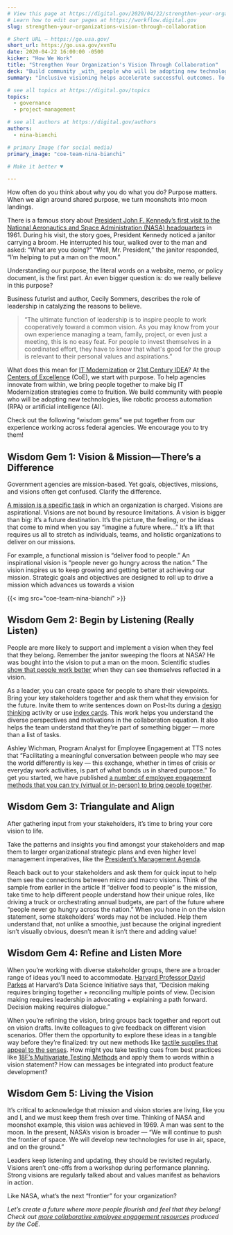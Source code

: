 ```yaml
---
# View this page at https://digital.gov/2020/04/22/strengthen-your-organizations-vision-through-collaboration
# Learn how to edit our pages at https://workflow.digital.gov
slug: strengthen-your-organizations-vision-through-collaboration

# Short URL — https://go.usa.gov/
short_url: https://go.usa.gov/xvnTu
date: 2020-04-22 16:00:00 -0500
kicker: "How We Work"
title: "Strengthen Your Organization's Vision Through Collaboration"
deck: "Build community _with_ people who will be adopting new technologies."
summary: "Inclusive visioning helps accelerate successful outcomes. To help agencies innovate from within, bring people together to make big IT Modernization strategies come to fruition."

# see all topics at https://digital.gov/topics
topics:
  - governance
  - project-management

# see all authors at https://digital.gov/authors
authors:
  - nina-bianchi

# primary Image (for social media)
primary_image: "coe-team-nina-bianchi"

# Make it better ♥

---
```


How often do you think about why you do what you do? Purpose matters. When we align around shared purpose, we turn moonshots into moon landings. 

There is a famous story about [President John F. Kennedy’s first visit to the National Aeronautics and Space Administration (NASA) headquarters](https://www.ncbi.nlm.nih.gov/pmc/articles/PMC5626826/) in 1961. During his visit, the story goes, President Kennedy noticed a janitor carrying a broom. He interrupted his tour, walked over to the man and asked: “What are you doing?” “Well, Mr. President,” the janitor responded, “I’m helping to put a man on the moon.”

Understanding our purpose, the literal words on a website, memo, or policy document, is the first part. An even bigger question is: do we really believe in this purpose? 

Business futurist and author, Cecily Sommers, describes the role of leadership in catalyzing the reasons to believe.

> “The ultimate function of leadership is to inspire people to work cooperatively toward a common vision. As you may know from your own experience managing a team, family, project, or even just a meeting, this is no easy feat. For people to invest themselves in a coordinated effort, they have to know that what's good for the group is relevant to their personal values and aspirations.”

What does this mean for [IT Modernization](https://www.meritalk.com/articles/gsas-cheriyan-it-modernization-not-just-about-tech/) or [21st Century IDEA](https://digital.gov/resources/21st-century-integrated-digital-experience-act/)? At the [Centers of Excellence](https://coe.gsa.gov/) (CoE), we start with purpose. To help agencies innovate from within, we bring people together to make big IT Modernization strategies come to fruition. We build community with people who will be adopting new technologies, like robotic process automation (RPA) or artificial intelligence (AI). 

Check out the following “wisdom gems” we put together from our experience working across federal agencies. We encourage you to try them!

## Wisdom Gem 1: Vision & Mission&mdash;There’s a Difference

Government agencies are mission-based. Yet goals, objectives, missions, and visions often get confused. Clarify the difference.  

[A mission is a specific task](https://www.merriam-webster.com/dictionary/mission) in which an organization is charged. Visions are aspirational. Visions are not bound by resource limitations. A vision is bigger than big: it’s a future destination. It’s the picture, the feeling, or the ideas that come to mind when you say “imagine a future where…”  It’s a lift that requires us all to stretch as individuals, teams, and holistic organizations to deliver on our missions. 

For example, a functional mission is “deliver food to people.” An inspirational vision is “people never go hungry across the nation.” The vision inspires us to keep growing and getting better at achieving our mission. Strategic goals and objectives are designed to roll up to drive a mission which advances us towards a vision 

{{< img src="coe-team-nina-bianchi" >}}

## Wisdom Gem 2: Begin by Listening (Really Listen)

People are more likely to support and implement a vision when they feel that they belong. Remember the janitor sweeping the floors at NASA? He was bought into the vision to put a man on the moon. Scientific studies [show that people work better](https://www.ncbi.nlm.nih.gov/pmc/articles/PMC5999113/) when they can see themselves reflected in a vision. 

As a leader, you can create space for people to share their viewpoints. Bring your key stakeholders together and ask them what they envision for the future. Invite them to write sentences down on Post-Its during a [design thinking](https://digital.gov/event/2018/07/26/civic-service-design-tools-tactics/) activity or use [index cards](https://medium.com/@NinaFuture/indexing-the-future-890206351b6b). This work helps you understand the diverse perspectives and motivations in the collaboration equation. It also helps the team understand that they’re part of something bigger — more than a list of tasks. 

Ashley Wichman, Program Analyst for Employee Engagement at TTS notes that “Facilitating a meaningful conversation between people who may see the world differently is key — this exchange, whether in times of crisis or everyday work activities, is part of what bonds us in shared purpose.” To get you started, we have published [a number of employee engagement methods that you can try (virtual or in-person) to bring people together](https://digital.gov/2020/01/22/10-employee-engagement-experiences-foster-collaboration/). 

## Wisdom Gem 3: Triangulate and Align

After gathering input from your stakeholders, it’s time to bring your core vision to life. 

Take the patterns and insights you find amongst your stakeholders and map them to larger organizational strategic plans and even higher level management imperatives, like the [President’s Management Agenda](https://www.whitehouse.gov/omb/management/pma/). 

Reach back out to your stakeholders and ask them for quick input  to help them see the connections between micro and macro visions. Think of the sample from earlier in the article If “deliver food to people” is the mission, take time to help different people understand how their unique roles, like driving a truck or orchestrating annual budgets, are part of the future where “people never go hungry across the nation.” When you hone in on the vision statement, some stakeholders’ words may not be included. Help them understand that, not unlike a smoothie, just because the original ingredient isn’t visually obvious, doesn’t mean it isn’t there and adding value!

## Wisdom Gem 4: Refine and Listen More 

When you’re working with diverse stakeholder groups, there are a broader range of ideas you’ll need to accommodate. [Harvard Professor David Parkes](https://datascience.harvard.edu/people/david-c-parkes) at Harvard’s Data Science Initiative says that, “Decision making requires bringing together + reconciling multiple points of view.  Decision making requires leadership in advocating + explaining a path forward. Decision making requires dialogue.” 

When you’re refining the vision, bring groups back together and report out on vision drafts. Invite colleagues to give feedback on different vision scenarios. Offer them the opportunity to explore these ideas in a tangible way before they’re finalized: try out new methods like [tactile supplies that appeal to the senses](https://digital.gov/2019/08/21/prototyping-engagement-workshops/). How might you take testing cues from best practices like [18F’s Multivariate Testing Methods](https://methods.18f.gov/validate/multivariate-testing/) and apply them to words within a vision statement? How can messages be integrated into product feature development?

## Wisdom Gem 5: Living the Vision 

It’s critical to acknowledge that mission and vision stories are living, like you and I, and we must keep them fresh over time. Thinking of NASA and moonshot example, this vision was achieved in 1969. A man was sent to the moon. In the present, NASA’s vision is broader —  “We will continue to push the frontier of space. We will develop new technologies for use in air, space, and on the ground.” 

Leaders keep listening and updating, they should be revisited regularly. Visions aren’t one-offs from a workshop during performance planning. Strong visions are regularly talked about and values manifest as behaviors in action. 

Like NASA, what’s the next “frontier” for your organization? 

_Let’s create a future where more people flourish and feel that they belong! Check out [more collaborative employee engagement resources](https://coe.gsa.gov/press/updates.html) produced by the CoE._ 
